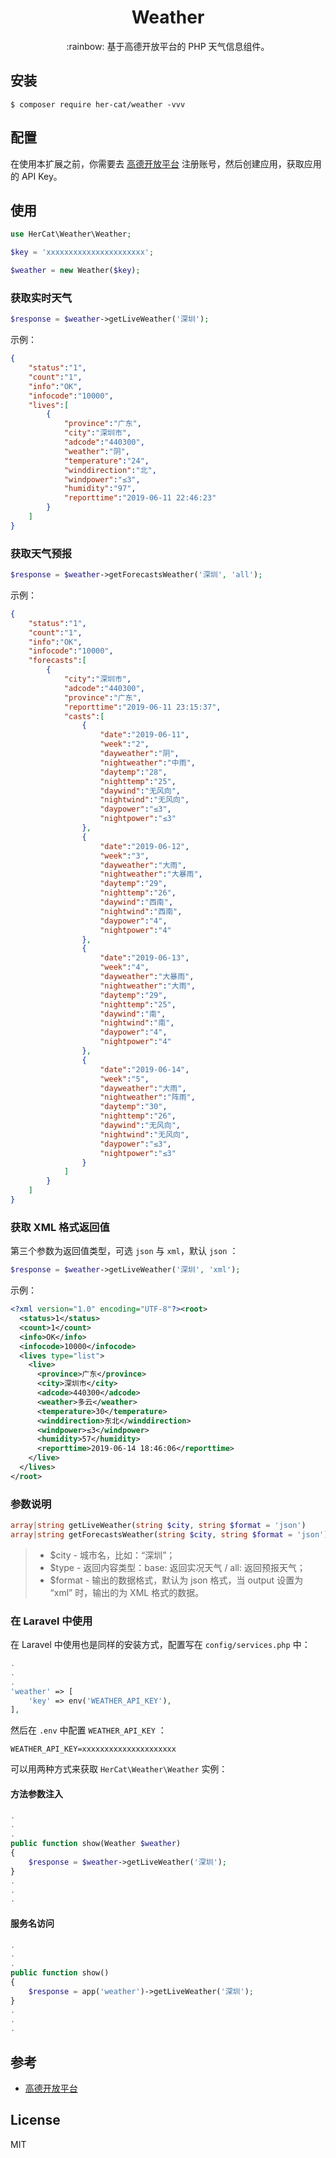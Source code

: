 <h1 align="center"> Weather </h1>

<p align="center"> :rainbow: 基于高德开放平台的 PHP 天气信息组件。 </p>


## 安装

```shell
$ composer require her-cat/weather -vvv
```

## 配置

在使用本扩展之前，你需要去 [高德开放平台](https://lbs.amap.com/dev/id/newuser) 注册账号，然后创建应用，获取应用的 API Key。

## 使用

```php
use HerCat\Weather\Weather;

$key = 'xxxxxxxxxxxxxxxxxxxxxx';

$weather = new Weather($key);
```

### 获取实时天气

```php
$response = $weather->getLiveWeather('深圳');
```

示例：

```json
{
    "status":"1",
    "count":"1",
    "info":"OK",
    "infocode":"10000",
    "lives":[
        {
            "province":"广东",
            "city":"深圳市",
            "adcode":"440300",
            "weather":"阴",
            "temperature":"24",
            "winddirection":"北",
            "windpower":"≤3",
            "humidity":"97",
            "reporttime":"2019-06-11 22:46:23"
        }
    ]
}
```

### 获取天气预报

```php
$response = $weather->getForecastsWeather('深圳', 'all');
```

示例：

```json
{
    "status":"1",
    "count":"1",
    "info":"OK",
    "infocode":"10000",
    "forecasts":[
        {
            "city":"深圳市",
            "adcode":"440300",
            "province":"广东",
            "reporttime":"2019-06-11 23:15:37",
            "casts":[
                {
                    "date":"2019-06-11",
                    "week":"2",
                    "dayweather":"阴",
                    "nightweather":"中雨",
                    "daytemp":"28",
                    "nighttemp":"25",
                    "daywind":"无风向",
                    "nightwind":"无风向",
                    "daypower":"≤3",
                    "nightpower":"≤3"
                },
                {
                    "date":"2019-06-12",
                    "week":"3",
                    "dayweather":"大雨",
                    "nightweather":"大暴雨",
                    "daytemp":"29",
                    "nighttemp":"26",
                    "daywind":"西南",
                    "nightwind":"西南",
                    "daypower":"4",
                    "nightpower":"4"
                },
                {
                    "date":"2019-06-13",
                    "week":"4",
                    "dayweather":"大暴雨",
                    "nightweather":"大雨",
                    "daytemp":"29",
                    "nighttemp":"25",
                    "daywind":"南",
                    "nightwind":"南",
                    "daypower":"4",
                    "nightpower":"4"
                },
                {
                    "date":"2019-06-14",
                    "week":"5",
                    "dayweather":"大雨",
                    "nightweather":"阵雨",
                    "daytemp":"30",
                    "nighttemp":"26",
                    "daywind":"无风向",
                    "nightwind":"无风向",
                    "daypower":"≤3",
                    "nightpower":"≤3"
                }
            ]
        }
    ]
}
```

### 获取 XML 格式返回值

第三个参数为返回值类型，可选 `json` 与 `xml`，默认 `json` ：

```php
$response = $weather->getLiveWeather('深圳', 'xml');
```

示例：

```xml
<?xml version="1.0" encoding="UTF-8"?><root>
  <status>1</status>
  <count>1</count>
  <info>OK</info>
  <infocode>10000</infocode>
  <lives type="list">
    <live>
      <province>广东</province>
      <city>深圳市</city>
      <adcode>440300</adcode>
      <weather>多云</weather>
      <temperature>30</temperature>
      <winddirection>东北</winddirection>
      <windpower>≤3</windpower>
      <humidity>57</humidity>
      <reporttime>2019-06-14 18:46:06</reporttime>
    </live>
  </lives>
</root>
```

### 参数说明

```php
array|string getLiveWeather(string $city, string $format = 'json')
array|string getForecastsWeather(string $city, string $format = 'json')
```

> - $city - 城市名，比如：“深圳”；
> - $type - 返回内容类型：base: 返回实况天气 / all: 返回预报天气；
> - $format - 输出的数据格式，默认为 json 格式，当 output 设置为 “xml” 时，输出的为 XML 格式的数据。

### 在 Laravel 中使用

在 Laravel 中使用也是同样的安装方式，配置写在 `config/services.php` 中：

```php
.
.
.
'weather' => [
    'key' => env('WEATHER_API_KEY'),
],
```

然后在 `.env` 中配置 `WEATHER_API_KEY` ：

```dotenv
WEATHER_API_KEY=xxxxxxxxxxxxxxxxxxxxx
```

可以用两种方式来获取 `HerCat\Weather\Weather` 实例：

#### 方法参数注入

```php
.
.
.
public function show(Weather $weather) 
{
    $response = $weather->getLiveWeather('深圳');
}
.
.
.
```

#### 服务名访问

```php
.
.
.
public function show() 
{
    $response = app('weather')->getLiveWeather('深圳');
}
.
.
.
```

## 参考

- [高德开放平台](https://lbs.amap.com/dev/id/newuser)

## License

MIT